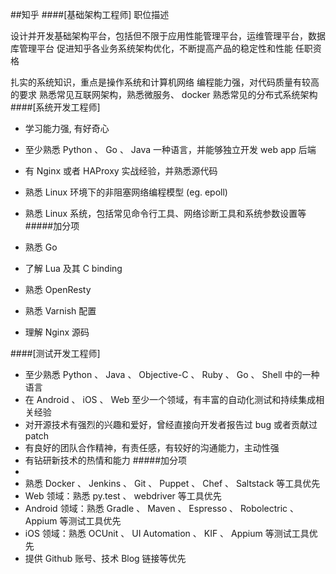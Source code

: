  
##知乎
####[基础架构工程师]
职位描述

设计并开发基础架构平台，包括但不限于应用性能管理平台，运维管理平台，数据库管理平台
促进知乎各业务系统架构优化，不断提高产品的稳定性和性能
任职资格

扎实的系统知识，重点是操作系统和计算机网络
编程能力强，对代码质量有较高的要求
熟悉常见互联网架构，熟悉微服务、 docker
熟悉常见的分布式系统架构
####[系统开发工程师]


-	学习能力强, 有好奇心
-	至少熟悉 Python 、 Go 、 Java 一种语言，并能够独立开发 web app 后端
-	有 Nginx 或者 HAProxy 实战经验，并熟悉源代码
-	熟悉 Linux 环境下的非阻塞网络编程模型 (eg. epoll)
-	熟悉 Linux 系统，包括常见命令行工具、网络诊断工具和系统参数设置等
#####加分项

-	熟悉 Go
-	了解 Lua 及其 C binding
-	熟悉 OpenResty
-	熟悉 Varnish 配置
-	理解 Nginx 源码

####[测试开发工程师]


-	至少熟悉 Python 、 Java 、 Objective-C ‎、 Ruby 、 Go 、 Shell 中的一种语言
- 在 Android 、 iOS 、 Web 至少一个领域，有丰富的自动化测试和持续集成相关经验
- 对开源技术有强烈的兴趣和爱好，曾经直接向开发者报告过 bug 或者贡献过 patch
- 有良好的团队合作精神，有责任感，有较好的沟通能力，主动性强
- 有钻研新技术的热情和能力
#####加分项
- 
- 熟悉 Docker 、 Jenkins 、 Git 、 Puppet 、 Chef 、 Saltstack 等工具优先
- Web 领域：熟悉 py.test 、 webdriver 等工具优先
- Android 领域：熟悉 Gradle 、 Maven 、 Espresso 、 Robolectric 、 Appium 等测试工具优先
- iOS 领域：熟悉 OCUnit 、 UI Automation 、 KIF 、 Appium 等测试工具优先
- 提供 Github 账号、技术 Blog 链接等优先
